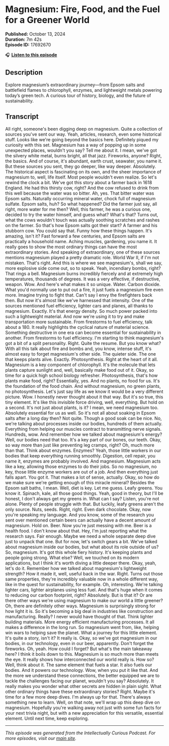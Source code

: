 # Magnesium: Fire, Food, and the Fuel for a Greener World

**Published:** October 13, 2024  
**Duration:** 7m 42s  
**Episode ID:** 17692670

🎧 **[Listen to this episode](https://intellectuallycurious.buzzsprout.com/2529712/episodes/17692670-magnesium-fire-food-and-the-fuel-for-a-greener-world)**

## Description

Explore magnesium’s extraordinary journey—from Epsom salts and battlefield flames to chlorophyll, enzymes, and lightweight metals powering today’s green tech. A curious tour of history, biology, and the future of sustainability.

## Transcript

All right, someone's been digging deep on magnesium. Quite a collection of sources you've sent our way. Yeah, articles, research, even some historical stuff. Looks like we're going beyond the basics here. Definitely piqued my curiosity with this set. Magnesium has a way of popping up in some unexpected places, wouldn't you say? Tell me about it. I mean, we've got the silvery white metal, burns bright, all that jazz. Fireworks, anyone? Right, the basics. And of course, it's abundant, earth crust, seawater, you name it. But these sources you sent, they go deeper, like way deeper. Absolutely. The historical aspect is fascinating on its own, and the sheer importance of magnesium to, well, life itself. Most people wouldn't even realize. So let's rewind the clock a bit. We've got this story about a farmer back in 1618 England. He had this thirsty cow, right? And the cow refused to drink from this well because the water was so bitter. Ah, yes. That bitter water was Epsom salts. Naturally occurring mineral water, chock full of magnesium sulfate. Epsom salts, huh? So what happened? Did the farmer just say, all right, more water for me then? Well, this farmer, he was a curious one, decided to try the water himself, and guess what? What's that? Turns out, what the cows wouldn't touch was actually soothing scratches and rashes on the farmer. So that's how Epsom salts got their start? A farmer and his stubborn cow. You could say that. Funny how these things happen. It's amazing, isn't it? Fast forward a few centuries, and Epsom salts are practically a household name. Aching muscles, gardening, you name it. It really goes to show the most ordinary things can have the most extraordinary stories. And speaking of extraordinary, one of these sources mentions magnesium played a pretty dramatic role. World War II, if I'm not mistaken. That's right. And this is where we see magnesium's, shall we say, more explosive side come out, so to speak. Yeah, incendiary bombs, right? That rings a bell. Magnesium burns incredibly fiercely and at extremely high temperatures, thousands of degrees. It was a very effective, if destructive, weapon. Wow. And here's what makes it so unique. Water. Carbon dioxide. What you'd normally use to put out a fire, it just fuels a magnesium fire even more. Imagine trying to fight that. Can't say I envy the firefighters back then. But now it's almost like we've harnessed that intensity. One of the sources mentioned fuel efficiency, lighter cars and planes, all thanks to magnesium. Exactly. It's that energy density. So much power packed into such a lightweight material. And now we're using it to try and make transportation more sustainable. From firestorms to fuel efficiency, talk about a 180. It really highlights the cyclical nature of material science. Something destructive in one era can become essential for sustainability in another. From firestorms to fuel efficiency. I'm starting to think magnesium's got a bit of a split personality. Right. Quite the resume. But you know what? With all this talk about fire and bombs and, you know, intense stuff, it's almost easy to forget magnesium's other side. The quieter side. The one that keeps plants alive. Exactly. Photosynthesis. Right at the heart of it all. Magnesium is a key component of chlorophyll. It's the molecule that lets plants capture sunlight and, well, basically make food out of it. Okay, so time for a quick high school biology refresher. Photosynthesis, that's how plants make food, right? Essentially, yes. And no plants, no food for us. It's the foundation of the food chain. And without magnesium, no green plants, no photosynthesis. Let's just say life as we know it would be a very different picture. Wow. I honestly never thought about it that way. But it's so true, this tiny element. It's like this invisible force driving, well, everything. But hold on a second. It's not just about plants, is it? I mean, we need magnesium too. Absolutely essential for us as well. So it's not all about soaking in Epsom salts after a long day then? Not quite. Though a good soak can be nice. No, we're talking about processes inside our bodies, hundreds of them actually. Everything from helping our muscles contract to transmitting nerve signals. Hundreds, wow. And remember how we talked about magnesium's energy? Well, our bodies need that too. It's a key part of our bones, our teeth. Okay, so way more than just like preventing leg cramps, right? Oh, much more than that. Think about enzymes. Enzymes? Yeah, those little workers in our bodies that keep everything running smoothly. Digestion, cell repair, you name it, enzymes are probably involved. And magnesium. Magnesium acts like a key, allowing those enzymes to do their jobs. So no magnesium, no key, those little enzyme workers are out of a job. And then everything just falls apart. You got it. That makes a lot of sense, actually. Okay, so how do we make sure we're getting enough of this miracle mineral? Besides the Epsom salt baths, I mean. Well, diet is key. Let me guess. Leafy greens. You know it. Spinach, kale, all those good things. Yeah, good in theory, but I'll be honest, I don't always get my greens in. What can I say? Listen, you're not alone. Plenty of people struggle with that. But luckily, leafy greens aren't the only source. Nuts, seeds. Right, right. Even dark chocolate. Okay, now you're speaking my language. And you know, some of the research you sent over mentioned certain beers can actually have a decent amount of magnesium. Hold on. Beer. Now you're just messing with me. Beer is a health food. I don't know about that. Hey, I'm just reporting what the research says. Fair enough. Maybe we need a whole separate deep dive just to unpack that one. But for now, let's switch gears a bit. We've talked about magnesium inside our bodies, but what about its role outside of us? So, magnesium. It's got this whole fiery history. It's keeping plants and people going strong. What else? Well, we touched on its modern applications, but I think it's worth diving a little deeper there. Okay, yeah, let's do it. Remember how we talked about magnesium's lightweight strength? How it made it, well, useful back in the war. Right. Turns out those same properties, they're incredibly valuable now in a whole different way, like in the quest for sustainability, for example. Oh, interesting. We're talking lighter cars, lighter airplanes using less fuel. And that's huge when it comes to reducing our carbon footprint, right? Absolutely. But is that it? Or are there other ways we're using magnesium to make our world a little greener? Oh, there are definitely other ways. Magnesium is surprisingly strong for how light it is. So it's becoming a big deal in industries like construction and manufacturing. Really? I never would have thought of that. Think lighter building materials. More energy efficient manufacturing processes. It all makes a difference in the long run. So magnesium went from, like, helping win wars to helping save the planet. What a journey for this little element. It's quite a story, isn't it? It really is. Okay, so we've got magnesium in our bodies, in our technology, even in our beer, apparently. Don't forget the fireworks. Oh, yeah. How could I forget? But what's the main takeaway here? I think it boils down to this. Magnesium is so much more than meets the eye. It really shows how interconnected our world really is. How so? Well, think about it. The same element that fuels a star. It also fuels our bodies. And it powers our technology. Wow, when you put it like that. And the more we understand these connections, the better equipped we are to tackle the challenges facing our planet, wouldn't you say? Absolutely. It really makes you wonder what other secrets are hidden in plain sight. What other ordinary things have these extraordinary stories? Right. Maybe it's time for a few more deep dives. I'm always up for that. There's always something new to learn. Well, on that note, we'll wrap up this deep dive on magnesium. Hopefully you're walking away not just with some fun facts for your next trivia night, but with a new appreciation for this versatile, essential element. Until next time, keep exploring.

---
*This episode was generated from the Intellectually Curious Podcast. For more episodes, visit our [main site](https://intellectuallycurious.buzzsprout.com).*
